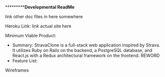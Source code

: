 ***********************************Developmental ReadMe**************************

link other doc files in here somewhere
     
Heroku Link: link actual site here



Minimum Viable Product:
  - Summary:
    StravaClone is a full-stack web application inspired by Strava. It utilizes Ruby on Rails on the backend, a PostgreSQL database, and React.js with a Redux architectural framework on the frontend. REWORD
  - Feature List:




Wireframes
